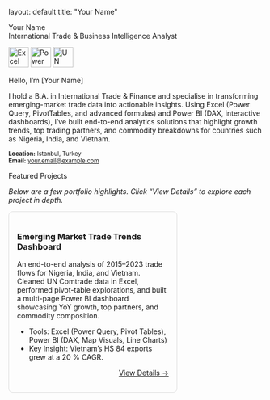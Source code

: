 
layout: default
title: "Your Name"


Your Name  
International Trade & Business Intelligence Analyst

<img src="assets/excel-icon.png" alt="Excel" width="40"/> <img src="assets/powerbi-icon.png" alt="Power BI" width="40"/> <img src="assets/unlogo.png" alt="UN Comtrade" width="40"/>


 Hello, I’m [Your Name]

I hold a B.A. in International Trade & Finance and specialise in transforming emerging-market trade data into actionable insights. Using Excel (Power Query, PivotTables, and advanced formulas) and Power BI (DAX, interactive dashboards), I’ve built end-to-end analytics solutions that highlight growth trends, top trading partners, and commodity breakdowns for countries such as Nigeria, India, and Vietnam.

<small><strong>Location:</strong> Istanbul, Turkey</small>  
<small><strong>Email:</strong> your.email@example.com</small>  



 Featured Projects

*Below are a few portfolio highlights. Click “View Details” to explore each project in depth.*

<div style="display: flex; flex-wrap: wrap; gap: 24px;">

<!-- Project Card 1 -->
<div style="border: 1px solid #ddd; border-radius: 8px; padding: 16px; width: 300px;">
  <h3>Emerging Market Trade Trends Dashboard</h3>
  <p>
    An end-to-end analysis of 2015–2023 trade flows for Nigeria, India, and Vietnam. Cleaned UN Comtrade data in Excel, performed pivot-table explorations, and built a multi-page Power BI dashboard showcasing YoY growth, top partners, and commodity composition.
  </p>
  <ul>
    <li>Tools: Excel (Power Query, Pivot Tables), Power BI (DAX, Map Visuals, Line Charts)</li>
    <li>Key Insight: Vietnam’s HS 84 exports grew at a 20 % CAGR.</li>
  </ul>
  <p style="text-align: right;">
    <a href="projects/emerging-trade.html">View Details →</a>
  </p>
</div>

<!-- You can duplicate this block for additional projects -->

</div>
